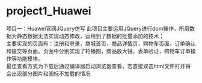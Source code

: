 # project1_Huawei
项目一：Huawei官网JQuery仿写
此项目主要运用JQuery进行dom操作，所用数据为静态数据无法实现动态修改，运用到了数据的批量添加的技术；  
主要实现的页面有：注册和登录，商城首页，商品详情页，购物车页面，订单确认和提交等页面。页面中分别实现了轮播图，商品放大镜，表单验证，购物车订单操作等功能模块。  
最佳查看方式为下载后通过编译器启动浏览器查看，若直接双击html文件打开将会出现部分图片和图标不加载的情况

